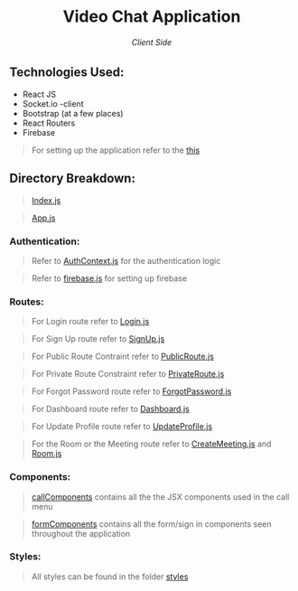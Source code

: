 # <Center>Video Chat Application </Center>
###### <Center>Client Side </Center>

## Technologies Used: 
* React JS
* Socket.io -client 
* Bootstrap (at a few places)
* React Routers 
* Firebase

> For setting up the application refer to the [this](../README.md) 

## Directory Breakdown: 

>[Index.js](./src/index.js)

>[App.js](./src/App.js)

### Authentication:
> Refer to [AuthContext.js](./src/firebase/AuthContext.js) for the authentication logic

> Refer to [firebase.js](./src/firebase/firebase.js) for setting up firebase


### Routes:

>For Login route refer to [Login.js](./src/routes/Login.js)

>For Sign Up route refer to [SignUp.js](./src/routes/SignUp.js)

>For Public Route Contraint refer to [PublicRoute.js](./src/routes/PublicRoute.js)

>For Private Route Constraint refer to [PrivateRoute.js](./src/routes/PrivateRoute.js)

>For Forgot Password route refer to [ForgotPassword.js](./src/routes/ForgotPassword.js)

>For Dashboard route refer to [Dashboard.js](./src/routes/Dashboard.js)

>For Update Profile route refer to [UpdateProfile.js](./src/routes/UpdateProfile.js)

>For the Room or the Meeting route refer to [CreateMeeting.js](./src/routes/CreateMeeting.js) and [Room.js](./src/routes/Room.js)

### Components:
> [callComponents](./src/components/callComponents) contains all the the JSX components used in the call menu

>[formComponents](./src/components/formComponents/) contains all the form/sign in components seen throughout the application

### Styles:
>All styles can be found in the folder [styles](./src/styles)